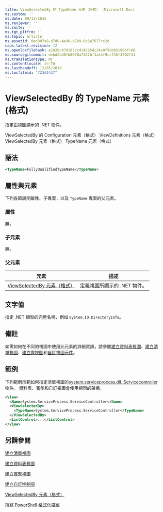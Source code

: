 ```yaml
---
title: ViewSelectedBy 的 TypeName 元素（格式） |Microsoft Docs
ms.custom: ''
ms.date: 09/13/2016
ms.reviewer: ''
ms.suite: ''
ms.tgt_pltfrm: ''
ms.topic: article
ms.assetid: 0ad807a9-d7d8-4e96-b799-9c6a7677cc2d
caps.latest.revision: 12
ms.openlocfilehash: e2028c479103cc414295dc24a0f9bb69190bfc66
ms.sourcegitcommit: debd2b38fb8070a7357bf1a4bf9cc736f3702f31
ms.translationtype: MT
ms.contentlocale: zh-TW
ms.lasthandoff: 12/05/2019
ms.locfileid: "72361437"
---
```

# <a name="typename-element-for-viewselectedby-format"></a>ViewSelectedBy 的 TypeName 元素 (格式)

指定由視圖顯示的 .NET 物件。

ViewSelectedBy 的 Configuration 元素（格式） ViewDefinitions 元素（格式） ViewSelectedBy 元素（格式） TypeName 元素（格式）

## <a name="syntax"></a>語法

```xml
<TypeName>FullyQualifiedTypeName</TypeName>
```

## <a name="attributes-and-elements"></a>屬性與元素

下列各節說明屬性、子專案，以及 `TypeName` 專案的父元素。

### <a name="attributes"></a>屬性

無。

### <a name="child-elements"></a>子元素

無。

### <a name="parent-elements"></a>父元素

|元素|描述|
|-------------|-----------------|
|[ViewSelectedBy 元素（格式）](./viewselectedby-element-format.md)|定義視圖所顯示的 .NET 物件。|

## <a name="text-value"></a>文字值

指定 .NET 類型的完整名稱，例如 `System.IO.DirectoryInfo`。

## <a name="remarks"></a>備註

如需如何在不同的視圖中使用此元素的詳細資訊，請參閱[建立資料表視圖](./creating-a-table-view.md)、[建立清單視圖](./creating-a-list-view.md)、[建立寬視圖](./creating-a-wide-view.md)和[自訂視圖元件](./creating-custom-controls.md)。

## <a name="example"></a>範例

下列範例示範如何指定清單視圖的[system.serviceprocess.dll. Servicecontroller](/dotnet/api/System.ServiceProcess.ServiceController)物件。 資料表、寬型和自訂視圖會使用相同的架構。

```xml
<View>
  <Name>System.ServiceProcess.ServiceController</Name>
  <ViewSelectedBy>
    <TypeName>System.ServiceProcess.ServiceController</TypeName>
  </ViewSelectedBy>
  <ListControl>...</ListControl>
</View>
```

## <a name="see-also"></a>另請參閱

[建立清單視圖](./creating-a-list-view.md)

[建立資料表視圖](./creating-a-table-view.md)

[建立寬型視圖](./creating-a-wide-view.md)

[建立自訂控制項](./creating-custom-controls.md)

[ViewSelectedBy 元素（格式）](./viewselectedby-element-format.md)

[撰寫 PowerShell 格式化檔案](./writing-a-powershell-formatting-file.md)
